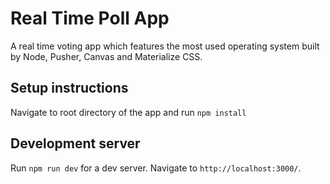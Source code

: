 # Real Time Poll App

A real time voting app which features the most used operating system built by Node, Pusher, Canvas and Materialize CSS.

## Setup instructions

Navigate to root directory of the app and run `npm install`

## Development server

Run `npm run dev` for a dev server. Navigate to `http://localhost:3000/`.
